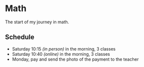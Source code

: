 # Math

The start of my journey in math.

## Schedule

- Saturday 10:15 _(in person)_ in the morning, 3 classes
- Saturday 10:40 _(online)_ in the morning, 3 classes
- Monday, pay and send the photo of the payment to the teacher
